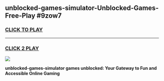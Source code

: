
## unblocked-games-simulator-Unblocked-Games-Free-Play #9zow7
<h3>
<a href="https://us.freeplayer.one?title=unblocked-games-simulator&ref=9M">CLICK TO PLAY</a></h3>
<hr>

<h3>
<a href="https://us.freeplayer.one?title=unblocked-games-simulator&ref=9M">CLICK 2 PLAY</a>
  
</h3>

<a href="https://us.freeplayer.one?title=unblocked-games-simulator&ref=9M"><img src="https://clearcache.store/games.png"></a>


**unblocked-games-simulator games unblocked: Your Gateway to Fun and Accessible Online Gaming**
